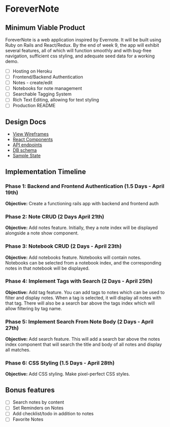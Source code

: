 # ForeverNote

## Minimum Viable Product

ForeverNote is a web application inspired by Evernote. It will be built using Ruby on Rails and React/Redux. By the end of week 9, the app will exhibit several features, all of which will function smoothly and with bug-free navigation, sufficient css styling, and adequate seed data for a working demo.

- [ ] Hosting on Heroku
- [ ] Frontend/Backend Authentication
- [ ] Notes - create/edit
- [ ] Notebooks for note management
- [ ] Searchable Tagging System
- [ ] Rich Text Editing, allowing for text styling
- [ ] Production README

## Design Docs

* [View Wireframes][wireframes]
* [React Components][components]
* [API endpoints][api-endpoints]
* [DB schema][schema]
* [Sample State][sample-state]

[wireframes]: wireframes/png
[components]: component-hierarchy.md
[api-endpoints]: api-endpoints.md
[schema]: schema.md
[sample-state]: sample_state.js

## Implementation Timeline

### Phase 1: Backend and Frontend Authentication (1.5 Days - April 19th)
**Objective:** Create a functioning rails app with backend and frontend auth

### Phase 2: Note CRUD (2 Days April 21th)

**Objective:** Add notes feature. Initially, they a note index will be displayed alongside a note show component.

### Phase 3: Notebook CRUD (2 Days - April 23th)

**Objective:** Add notebooks feature. Notebooks will contain notes. Notebooks can be selected from a notebook index, and the corresponding notes in that notebook will be displayed.

### Phase 4: Implement Tags with Search (2 Days - April 25th)

**Objective:** Add tag feature. You can add tags to notes which can be used to filter and display notes. When a tag is selected, it will display all notes with that tag. There will also be a search bar above the tags index which will allow filtering by tag name.

### Phase 5: Implement Search From Note Body (2 Days - April 27th)

**Objective:** Add search feature. This will add a search bar above the notes index component that will search the title and body of all notes and display all matches.

### Phase 6: CSS Styling (1.5 Days - April 28th)

**Objective:** Add CSS styling. Make pixel-perfect CSS styles.

## Bonus features

- [ ] Search notes by content
- [ ] Set Reminders on Notes
- [ ] Add checklist/todo in addition to notes
- [ ] Favorite Notes
